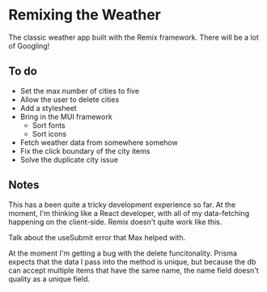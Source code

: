# Remixing the Weather

The classic weather app built with the Remix framework. There will be a lot of Googling!

## To do

* Set the max number of cities to five
* Allow the user to delete cities
* Add a stylesheet
* Bring in the MUI framework
    * Sort fonts
    * Sort icons 
* Fetch weather data from somewhere somehow
* Fix the click boundary of the city items
* Solve the duplicate city issue

## Notes 

This has a been quite a tricky development experience so far. At the moment, I'm thinking like a React developer, with all of my data-fetching happening on the client-side. Remix doesn't quite work like this.

Talk about the useSubmit error that Max helped with. 

At the moment I'm getting a bug with the delete funcitonality. Prisma expects that the data I pass into the method is unique, but because the db can accept multiple items that have the same name, the name field doesn't quality as a unique field.

